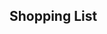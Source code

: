 ## Shopping List

<!-- Build a command line tool that can process a .csv file to generate a report as per our requirements.

### Usage

```
dart total.dart <inputFileName.csv>
```

It should then read the file and check if it exists.

> If the file name is invalid, the user will recieve a prompt 
> indicating that the give file does not exist.

After the user has entered a valid file name, generate a report giving a breakdown of all time spent on each activity type from the given data.

### Sample Output

```
Blogging: 62.9h
Flutter Firebase Course: 393.9h
Unallocated: 52.4h
YouTube Production: 166.0h
Community engagement: 54.5h
Development: 83.1h
Promotion: 25.2h
Website / Setup: 66.2h
BizDev / Sponsors: 2.0h
Analytics / Growth: 14.7h
Admin: 1.6h
Client Leads: 1.7h
Total time overall: 924.2h
``` -->
